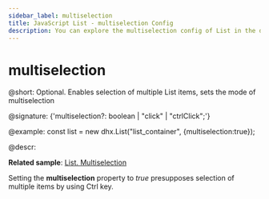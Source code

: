```yaml
---
sidebar_label: multiselection
title: JavaScript List - multiselection Config 
description: You can explore the multiselection config of List in the documentation of the DHTMLX JavaScript UI library. Browse developer guides and API reference, try out code examples and live demos, and download a free 30-day evaluation version of DHTMLX Suite 7.
---
```


# multiselection

@short: Optional. Enables selection of multiple List items, sets the mode of multiselection

@signature: {'multiselection?: boolean | "click" | "ctrlClick";'}

@example:
const list = new dhx.List("list_container", {multiselection:true});

@descr:

**Related sample**: [List. Multiselection](https://snippet.dhtmlx.com/0sorkczm)

Setting the **multiselection** property to *true* presupposes selection of multiple items by using Ctrl key.

[comment]: # (@related: list/configuration.md#multiple-selection-of-items)
